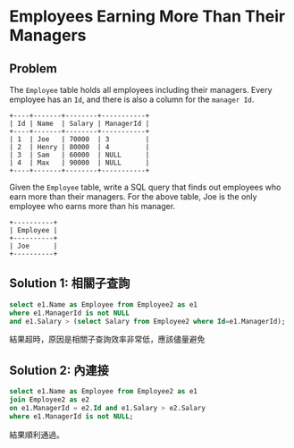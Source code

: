 # Employees Earning More Than Their Managers

## Problem

The `Employee` table holds all employees including their managers. Every employee has an `Id`, and there is also a column for the `manager Id`.
```
+----+-------+--------+-----------+
| Id | Name  | Salary | ManagerId |
+----+-------+--------+-----------+
| 1  | Joe   | 70000  | 3         |
| 2  | Henry | 80000  | 4         |
| 3  | Sam   | 60000  | NULL      |
| 4  | Max   | 90000  | NULL      |
+----+-------+--------+-----------+
```
Given the `Employee` table, write a SQL query that finds out employees who earn more than their managers. For the above table, Joe is the only employee who earns more than his manager.
```
+----------+
| Employee |
+----------+
| Joe      |
+----------+
```

## Solution 1: 相關子查詢

```sql
select e1.Name as Employee from Employee2 as e1
where e1.ManagerId is not NULL
and e1.Salary > (select Salary from Employee2 where Id=e1.ManagerId);
```

結果超時，原因是相關子查詢效率非常低，應該儘量避免

## Solution 2: 內連接

```sql
select e1.Name as Employee from Employee2 as e1
join Employee2 as e2
on e1.ManagerId = e2.Id and e1.Salary > e2.Salary
where e1.ManagerId is not NULL;
```

結果順利通過。
